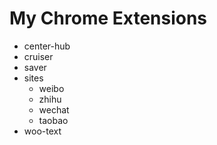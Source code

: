 
  # My Chrome Extensions

  - center-hub
  - cruiser
  - saver
  - sites
    - weibo
    - zhihu
    - wechat
    - taobao
  - woo-text
  

